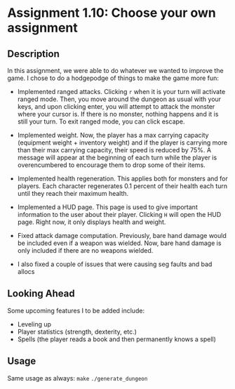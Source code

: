 # Assignment 1.10: Choose your own assignment

## Description

In this assignment, we were able to do whatever we wanted to improve the game.
I chose to do a hodgepodge of things to make the game more fun:

* Implemented ranged attacks. Clicking `r` when it is your turn will activate
ranged mode. Then, you move around the dungeon as usual with your keys, and
upon clicking enter, you will attempt to attack the monster where your cursor
is. If there is no monster, nothing happens and it is still your turn. To exit
ranged mode, you can click escape.

* Implemented weight. Now, the player has a max carrying capacity (equipment
weight + inventory weight) and if the player is carrying more than their max
carrying capacity, their speed is reduced by 75%. A message will appear at the
beginning of each turn while the player is overencumbered to encourage them to
drop some of their items.

* Implemented health regeneration. This applies both for monsters and for
players. Each character regenerates 0.1 percent of their health each turn until
they reach their maximum health.

* Implemented a HUD page. This page is used to give important information to
the user about their player. Clicking `H` will open the HUD page. Right now,
it only displays health and weight.

* Fixed attack damage computation. Previously, bare hand damage would be
included even if a weapon was wielded. Now, bare hand damage is only included
if there are no weapons wielded.

* I also fixed a couple of issues that were causing seg faults and bad allocs

## Looking Ahead

Some upcoming features I to be added include:

* Leveling up
* Player statistics (strength, dexterity, etc.)
* Spells (the player reads a book and then permanently knows a spell)

## Usage

Same usage as always:
`make`
`./generate_dungeon`
